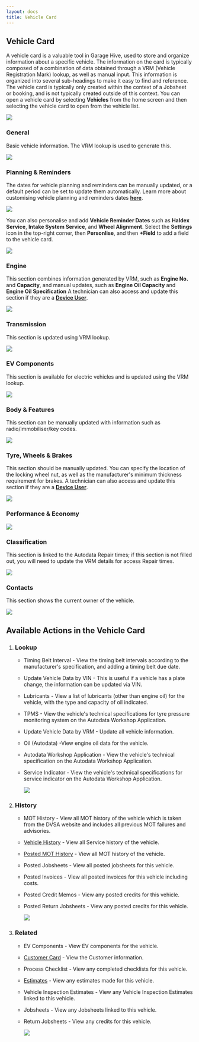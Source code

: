 ```yaml
---
layout: docs
title: Vehicle Card
---
```


## Vehicle Card
A vehicle card is a valuable tool in Garage Hive, used to store and organize information about a specific vehicle. The information on the card is typically composed of a combination of data obtained through a VRM (Vehicle Registration Mark) lookup, as well as manual input. This information is organized into several sub-headings to make it easy to find and reference. The vehicle card is typically only created within the context of a Jobsheet or booking, and is not typically created outside of this context.
You can open a vehicle card by selecting **Vehicles** from the home screen and then selecting the vehicle card to open from the vehicle list.

   ![](media/garagehive-vehicle-card0.png)

### General 
Basic vehicle information. The VRM lookup is used to generate this.

   ![](media/garagehive-vehicle-card1.png)

### Planning & Reminders
The dates for vehicle planning and reminders can be manually updated, or a default period can be set to update them automatically. Learn more about customising vehicle planning and reminders dates [**here**](/docs/garagehive-customising-vehicle-reminder-dates.html "Customising Vehicle Reminder Dates").

   ![](media/garagehive-vehicle-card2.png)

You can also personalise and add **Vehicle Reminder Dates** such as **Haldex Service**, **Intake System Service**, and **Wheel Alignment**. Select the **Settings** icon in the top-right corner, then **Personlise**, and then **+Field** to add a field to the vehicle card.

   ![](media/garagehive-vehicle-card2a.png)

### Engine 
This section combines information generated by VRM, such as **Engine No.** and **Capacity**, and manual updates, such as **Engine Oil Capacity** and **Engine Oil Specification** A technician can also access and update this section if they are a [**Device User**](/docs/garagehive-device-user.html "Device User").

   ![](media/garagehive-vehicle-card3.png)

### Transmission 
This section is updated using VRM lookup. 

   ![](media/garagehive-vehicle-card4.png)

### EV Components
This section is available for electric vehicles and is updated using the VRM lookup.

   ![](media/garagehive-vehicle-card4a.png)

### Body & Features 
This section can be manually updated with information such as radio/immobiliser/key codes. 

   ![](media/garagehive-vehicle-card5.png)

### Tyre, Wheels & Brakes
This section should be manually updated. You can specify the location of the locking wheel nut, as well as the manufacturer's minimum thickness requirement for brakes. A technician can also access and update this section if they are a [**Device User**](/docs/garagehive-device-user.html "Device User").

   ![](media/garagehive-vehicle-card6.png)

### Performance & Economy 

   ![](media/garagehive-vehicle-card7.png)

### Classification
This section is linked to the Autodata Repair times; if this section is not filled out, you will need to update the VRM details for access Repair times.

   ![](media/garagehive-vehicle-card8.png)

### Contacts 
This section shows the current owner of the vehicle. 

   ![](media/garagehive-vehicle-card9.png)

## Available Actions in the Vehicle Card
1. ### Lookup 

   * Timing Belt Interval - View the timing belt intervals according to the manufacturer's specification, and adding a timing belt due date.
   * Update Vehicle Data by VIN - This is useful if a vehicle has a plate change, the information can be updated via VIN.
   * Lubricants - View a list of lubricants (other than engine oil) for the vehicle, with the type and capacity of oil indicated.
   * TPMS - View the vehicle's technical specifications for tyre pressure monitoring system on the Autodata Workshop Application.
   * Update Vehicle Data by VRM - Update all vehicle information.
   * Oil (Autodata) -View engine oil data for the vehicle.
   * Autodata Workshop Application - View the vehicle's technical specification on the Autodata Workshop Application.
   * Service Indicator - View the vehicle's technical specifications for service indicator on the Autodata Workshop Application.

      ![](media/garagehive-vehicle-card10.png)

2. ### History 

   * MOT History - View all MOT history of the vehicle which is taken from the DVSA website and includes all previous MOT failures and advisories. 
   * [Vehicle History](/docs/garagehive-service-history.html "Vehicle History") - View all Service history of the vehicle.
   * [Posted MOT History](/docs/garagehive-mot-history.html "MOT History") - View all MOT history of the vehicle. 
   * Posted Jobsheets - View all posted jobsheets for this vehicle.
   * Posted Invoices - View all posted invoices for this vehicle including costs. 
   * Posted Credit Memos - View any posted credits for this vehicle. 
   * Posted Return Jobsheets - View any posted credits for this vehicle. 

      ![](media/garagehive-vehicle-card11.png)

3. ### Related 

   * EV Components - View EV components for the vehicle.
   * [Customer Card](/docs/garagehive-create-a-customer-card.html "Customer Card") - View the Customer information.  
   * Process Checklist - View any completed checklists for this vehicle. 
   * [Estimates](/docs/garagehive-create-an-estimate.html "Estimates") - View any estimates made for this vehicle. 
   * Vehicle Inspection Estimates - View any Vehicle Inspection Estimates  linked to this vehicle.
   * Jobsheets - View any Jobsheets linked to this vehicle. 
   * Return Jobsheets - View any credits for this vehicle. 

      ![](media/garagehive-vehicle-card12.png)

